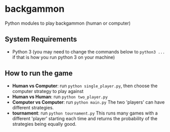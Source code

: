 # backgammon
Python modules to play backgammon (human or computer)

## System Requirements

- Python 3 (you may need to change the commands below to `python3 ...` if that is how you run python 3 on your machine)

## How to run the game

* **Human vs Computer**: run `python single_player.py`, then choose the computer strategy to play against
* **Human vs Human**: run `python two_player.py`
* **Computer vs Computer**: run `python main.py` The two 'players' can have different strategies.
* **tournament**: run `python tournament.py`
This runs many games with a different 'player' starting each time and returns the probability of the strategies being equally good.
